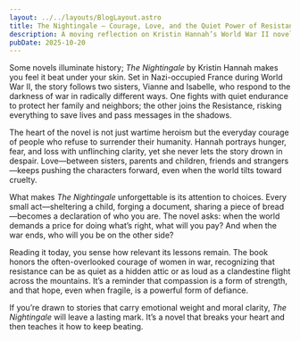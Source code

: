 ```yaml
---
layout: ../../layouts/BlogLayout.astro
title: The Nightingale — Courage, Love, and the Quiet Power of Resistance
description: A moving reflection on Kristin Hannah’s World War II novel and its enduring lessons about sacrifice and hope.
pubDate: 2025-10-20
---
```


Some novels illuminate history; *The Nightingale* by Kristin Hannah makes you feel it beat under your skin. Set in Nazi-occupied France during World War II, the story follows two sisters, Vianne and Isabelle, who respond to the darkness of war in radically different ways. One fights with quiet endurance to protect her family and neighbors; the other joins the Resistance, risking everything to save lives and pass messages in the shadows.

The heart of the novel is not just wartime heroism but the everyday courage of people who refuse to surrender their humanity. Hannah portrays hunger, fear, and loss with unflinching clarity, yet she never lets the story drown in despair. Love—between sisters, parents and children, friends and strangers—keeps pushing the characters forward, even when the world tilts toward cruelty.

What makes *The Nightingale* unforgettable is its attention to choices. Every small act—sheltering a child, forging a document, sharing a piece of bread—becomes a declaration of who you are. The novel asks: when the world demands a price for doing what’s right, what will you pay? And when the war ends, who will you be on the other side?

Reading it today, you sense how relevant its lessons remain. The book honors the often-overlooked courage of women in war, recognizing that resistance can be as quiet as a hidden attic or as loud as a clandestine flight across the mountains. It’s a reminder that compassion is a form of strength, and that hope, even when fragile, is a powerful form of defiance.

If you’re drawn to stories that carry emotional weight and moral clarity, *The Nightingale* will leave a lasting mark. It’s a novel that breaks your heart and then teaches it how to keep beating.
